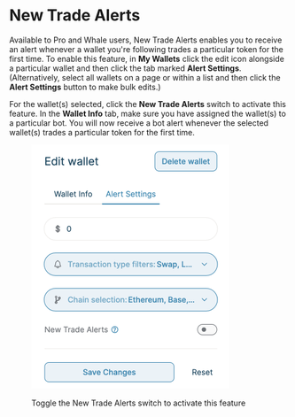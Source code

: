 # New Trade Alerts

Available to Pro and Whale users, New Trade Alerts enables you to receive an alert whenever a wallet you're following trades a particular token for the first time. To enable this feature, in **My Wallets** click the edit icon alongside a particular wallet and then click the tab marked **Alert Settings**. (Alternatively, select all wallets on a page or within a list and then click the **Alert Settings** button to make bulk edits.)

For the wallet(s) selected, click the **New Trade Alerts** switch to activate this feature. In the **Wallet Info** tab, make sure you have assigned the wallet(s) to a particular bot. You will now receive a bot alert whenever the selected wallet(s) trades a particular token for the first time.



<figure><img src="../.gitbook/assets/Screenshot 2024-09-29 at 15.52.21.png" alt="" width="357"><figcaption><p>Toggle the New Trade Alerts switch to activate this feature</p></figcaption></figure>

